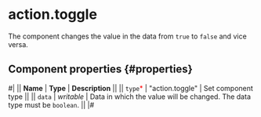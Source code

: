 # action.toggle

The component changes the value in the data from `true` to `false` and vice versa.

## Component properties {#properties}

#|
|| **Name** | **Type** | **Description** ||
|| `type`<span style="color: red">\*</span> | "action.toggle" | Set component type ||
|| `data` | _writable_ | Data in which the value will be changed. The data type must be `boolean`. ||
|#

